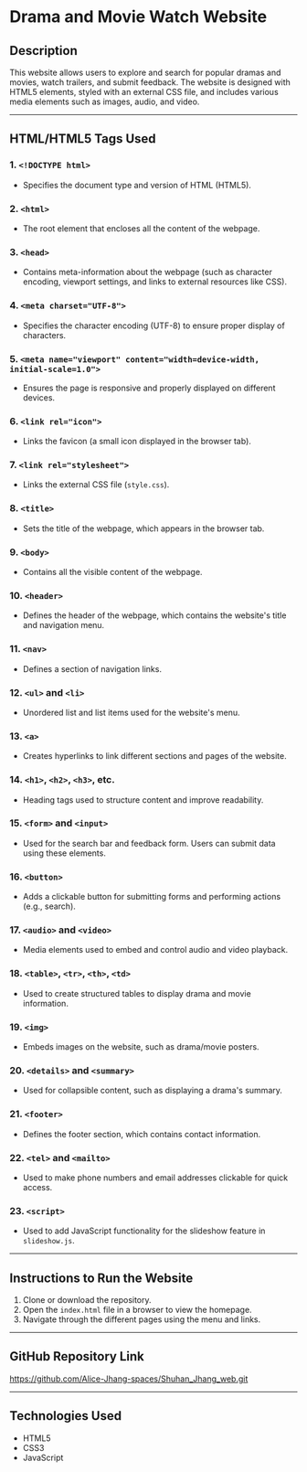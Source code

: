 
# Drama and Movie Watch Website

## Description
This website allows users to explore and search for popular dramas and movies, watch trailers, and submit feedback. The website is designed with HTML5 elements, styled with an external CSS file, and includes various media elements such as images, audio, and video.

---

## HTML/HTML5 Tags Used

### 1. `<!DOCTYPE html>`
   - Specifies the document type and version of HTML (HTML5).

### 2. `<html>`
   - The root element that encloses all the content of the webpage.

### 3. `<head>`
   - Contains meta-information about the webpage (such as character encoding, viewport settings, and links to external resources like CSS).

### 4. `<meta charset="UTF-8">`
   - Specifies the character encoding (UTF-8) to ensure proper display of characters.

### 5. `<meta name="viewport" content="width=device-width, initial-scale=1.0">`
   - Ensures the page is responsive and properly displayed on different devices.

### 6. `<link rel="icon">`
   - Links the favicon (a small icon displayed in the browser tab).

### 7. `<link rel="stylesheet">`
   - Links the external CSS file (`style.css`).

### 8. `<title>`
   - Sets the title of the webpage, which appears in the browser tab.

### 9. `<body>`
   - Contains all the visible content of the webpage.

### 10. `<header>`
   - Defines the header of the webpage, which contains the website's title and navigation menu.

### 11. `<nav>`
   - Defines a section of navigation links.

### 12. `<ul>` and `<li>`
   - Unordered list and list items used for the website's menu.

### 13. `<a>`
   - Creates hyperlinks to link different sections and pages of the website.

### 14. `<h1>`, `<h2>`, `<h3>`, etc.
   - Heading tags used to structure content and improve readability.

### 15. `<form>` and `<input>`
   - Used for the search bar and feedback form. Users can submit data using these elements.

### 16. `<button>`
   - Adds a clickable button for submitting forms and performing actions (e.g., search).

### 17. `<audio>` and `<video>`
   - Media elements used to embed and control audio and video playback.

### 18. `<table>`, `<tr>`, `<th>`, `<td>`
   - Used to create structured tables to display drama and movie information.

### 19. `<img>`
   - Embeds images on the website, such as drama/movie posters.

### 20. `<details>` and `<summary>`
   - Used for collapsible content, such as displaying a drama's summary.

### 21. `<footer>`
   - Defines the footer section, which contains contact information.

### 22. `<tel>` and `<mailto>`
   - Used to make phone numbers and email addresses clickable for quick access.

### 23. `<script>`
   - Used to add JavaScript functionality for the slideshow feature in `slideshow.js`.

---

## Instructions to Run the Website
1. Clone or download the repository.
2. Open the `index.html` file in a browser to view the homepage.
3. Navigate through the different pages using the menu and links.

---

## GitHub Repository Link
https://github.com/Alice-Jhang-spaces/Shuhan_Jhang_web.git


---

## Technologies Used
- HTML5
- CSS3
- JavaScript


